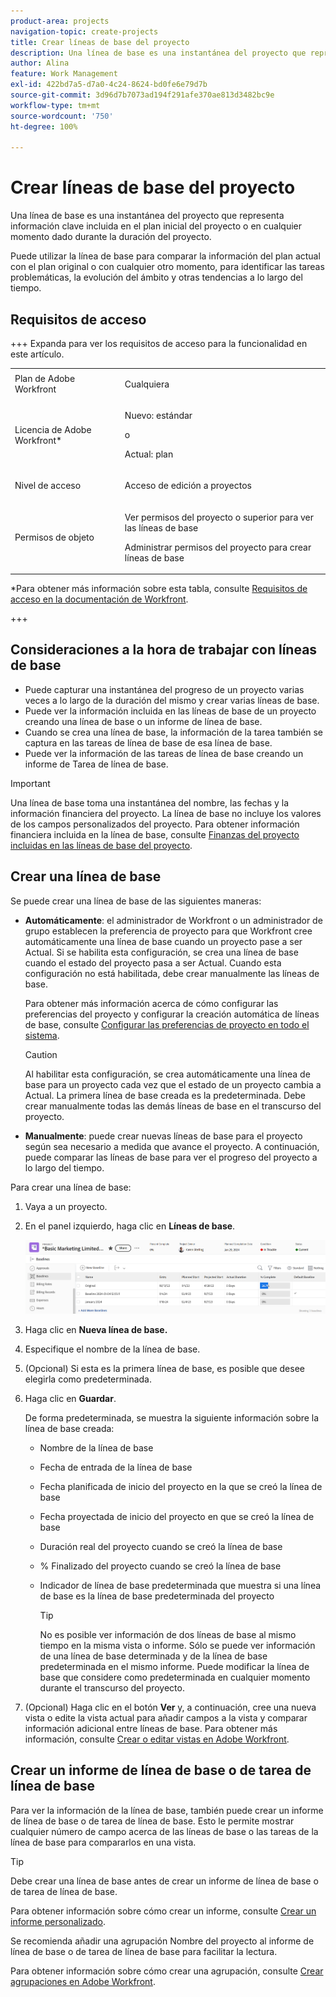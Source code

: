 ```yaml
---
product-area: projects
navigation-topic: create-projects
title: Crear líneas de base del proyecto
description: Una línea de base es una instantánea del proyecto que representa información clave incluida en el plan inicial del proyecto o en cualquier momento dado durante la duración del proyecto.
author: Alina
feature: Work Management
exl-id: 422bd7a5-d7a0-4c24-8624-bd0fe6e79d7b
source-git-commit: 3d96d7b7073ad194f291afe370ae813d3482bc9e
workflow-type: tm+mt
source-wordcount: '750'
ht-degree: 100%

---
```


# Crear líneas de base del proyecto

<!-- Audited: 12/2023 -->

Una línea de base es una instantánea del proyecto que representa información clave incluida en el plan inicial del proyecto o en cualquier momento dado durante la duración del proyecto.

Puede utilizar la línea de base para comparar la información del plan actual con el plan original o con cualquier otro momento, para identificar las tareas problemáticas, la evolución del ámbito y otras tendencias a lo largo del tiempo.

## Requisitos de acceso

+++ Expanda para ver los requisitos de acceso para la funcionalidad en este artículo.

<!--
drafted for P&P:

<table style="table-layout:auto"> 
 <col> 
 <col> 
 <tbody> 
  <tr> 
   <td role="rowheader">Adobe Workfront plan*</td> 
   <td> <p>Any</p> </td> 
  </tr> 
  <tr> 
   <td role="rowheader">Adobe Workfront license*</td> 
   <td> <p>Current license: Standard </p> 
   Or
   <p>Legacy license: Plan </p> 
   </td> 
  </tr> 
  <tr> 
   <td role="rowheader">Access level*</td> 
   <td> <p>Edit access to Projects</p> <p><b>NOTE</b>
   
   If you still don't have access, ask your Workfront administrator if they set additional restrictions in your access level. For information about access to projects, see <a href="../../../administration-and-setup/add-users/configure-and-grant-access/grant-access-projects.md" class="MCXref xref">Grant access to projects</a>. For information on how a Workfront administrator can change your access level, see <a href="../../../administration-and-setup/add-users/configure-and-grant-access/create-modify-access-levels.md" class="MCXref xref">Create or modify custom access levels</a>. </p> </td> 
  </tr> 
  <tr> 
   <td role="rowheader">Object permissions</td> 
   <td> <p>View permissions to the project or higher to view baselines</p> <p>Manage permissions to the project to create baselines</p> <p> For information about project permissions, see <a href="../../../workfront-basics/grant-and-request-access-to-objects/share-a-project.md" class="MCXref xref">Share a project in Adobe Workfront</a>.</p> <p>For information on requesting additional access, see <a href="../../../workfront-basics/grant-and-request-access-to-objects/request-access.md" class="MCXref xref">Request access to objects </a>.</p> </td> 
  </tr> 
 </tbody> 
</table>
-->

<table style="table-layout:auto"> 
 <col> 
 <col> 
 <tbody> 
  <tr> 
   <td role="rowheader">Plan de Adobe Workfront</td> 
   <td> <p>Cualquiera</p> </td> 
  </tr> 
  <tr> 
   <td role="rowheader">Licencia de Adobe Workfront*</td> 
    <td><p>Nuevo: estándar</p>
        <p>o</p>
        <p>Actual: plan </p> </td> 
  </tr> 
  <tr> 
   <td role="rowheader">Nivel de acceso</td> 
   <td> <p>Acceso de edición a proyectos</p> </td> 
  </tr> 
  <tr> 
   <td role="rowheader">Permisos de objeto</td> 
   <td> <p>Ver permisos del proyecto o superior para ver las líneas de base</p> <p>Administrar permisos del proyecto para crear líneas de base</p> </td> 
  </tr> 
 </tbody> 
</table>

*Para obtener más información sobre esta tabla, consulte [Requisitos de acceso en la documentación de Workfront](/help/quicksilver/administration-and-setup/add-users/access-levels-and-object-permissions/access-level-requirements-in-documentation.md).

+++

## Consideraciones a la hora de trabajar con líneas de base

* Puede capturar una instantánea del progreso de un proyecto varias veces a lo largo de la duración del mismo y crear varias líneas de base.
* Puede ver la información incluida en las líneas de base de un proyecto creando una línea de base o un informe de línea de base.
* Cuando se crea una línea de base, la información de la tarea también se captura en las tareas de línea de base de esa línea de base.
* Puede ver la información de las tareas de línea de base creando un informe de Tarea de línea de base.

>[!IMPORTANT]
>
>Una línea de base toma una instantánea del nombre, las fechas y la información financiera del proyecto. La línea de base no incluye los valores de los campos personalizados del proyecto. Para obtener información financiera incluida en la línea de base, consulte [Finanzas del proyecto incluidas en las líneas de base del proyecto](../../../manage-work/projects/project-finances/project-finances-included-in-project-baselines.md).

## Crear una línea de base

Se puede crear una línea de base de las siguientes maneras:

* **Automáticamente**: el administrador de Workfront o un administrador de grupo establecen la preferencia de proyecto para que Workfront cree automáticamente una línea de base cuando un proyecto pase a ser Actual. Si se habilita esta configuración, se crea una línea de base cuando el estado del proyecto pasa a ser Actual. Cuando esta configuración no está habilitada, debe crear manualmente las líneas de base.

  Para obtener más información acerca de cómo configurar las preferencias del proyecto y configurar la creación automática de líneas de base, consulte [Configurar las preferencias de proyecto en todo el sistema](../../../administration-and-setup/set-up-workfront/configure-system-defaults/set-project-preferences.md).

  >[!CAUTION]
  >
  >Al habilitar esta configuración, se crea automáticamente una línea de base para un proyecto cada vez que el estado de un proyecto cambia a Actual. La primera línea de base creada es la predeterminada. Debe crear manualmente todas las demás líneas de base en el transcurso del proyecto.

* **Manualmente**: puede crear nuevas líneas de base para el proyecto según sea necesario a medida que avance el proyecto. A continuación, puede comparar las líneas de base para ver el progreso del proyecto a lo largo del tiempo.

Para crear una línea de base:

1. Vaya a un proyecto. 
1. En el panel izquierdo, haga clic en **Líneas de base**.

   ![Sección de líneas de base en el proyecto](assets/baselines-section-on-project-with-header.png)

1. Haga clic en **Nueva línea de base.**
1. Especifique el nombre de la línea de base.
1. (Opcional) Si esta es la primera línea de base, es posible que desee elegirla como predeterminada.
1. Haga clic en **Guardar**.

   De forma predeterminada, se muestra la siguiente información sobre la línea de base creada:

   * Nombre de la línea de base
   * Fecha de entrada de la línea de base
   * Fecha planificada de inicio del proyecto en la que se creó la línea de base
   * Fecha proyectada de inicio del proyecto en que se creó la línea de base
   * Duración real del proyecto cuando se creó la línea de base
   * % Finalizado del proyecto cuando se creó la línea de base
   * Indicador de línea de base predeterminada que muestra si una línea de base es la línea de base predeterminada del proyecto

     >[!TIP]
     >
     >No es posible ver información de dos líneas de base al mismo tiempo en la misma vista o informe. Sólo se puede ver información de una línea de base determinada y de la línea de base predeterminada en el mismo informe. Puede modificar la línea de base que considere como predeterminada en cualquier momento durante el transcurso del proyecto.

1. (Opcional) Haga clic en el botón **Ver** y, a continuación, cree una nueva vista o edite la vista actual para añadir campos a la vista y comparar información adicional entre líneas de base. Para obtener más información, consulte [Crear o editar vistas en Adobe Workfront](/help/quicksilver/reports-and-dashboards/reports/reporting-elements/create-edit-views.md).

## Crear un informe de línea de base o de tarea de línea de base

Para ver la información de la línea de base, también puede crear un informe de línea de base o de tarea de línea de base. Esto le permite mostrar cualquier número de campo acerca de las líneas de base o las tareas de la línea de base para compararlos en una vista.

>[!TIP]
>
>Debe crear una línea de base antes de crear un informe de línea de base o de tarea de línea de base.

Para obtener información sobre cómo crear un informe, consulte [Crear un informe personalizado](../../../reports-and-dashboards/reports/creating-and-managing-reports/create-custom-report.md).

Se recomienda añadir una agrupación Nombre del proyecto al informe de línea de base o de tarea de línea de base para facilitar la lectura.

 Para obtener información sobre cómo crear una agrupación, consulte [Crear agrupaciones en Adobe Workfront](../../../reports-and-dashboards/reports/reporting-elements/create-groupings.md).
